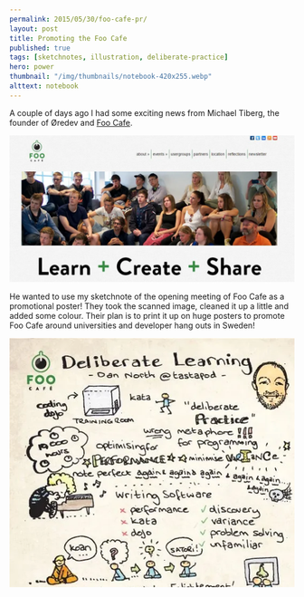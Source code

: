 ```yaml
---
permalink: 2015/05/30/foo-cafe-pr/
layout: post
title: Promoting the Foo Cafe
published: true
tags: [sketchnotes, illustration, deliberate-practice]
hero: power
thumbnail: "/img/thumbnails/notebook-420x255.webp"
alttext: notebook
---
```


A couple of days ago I had some exciting news from Michael Tiberg, the founder of Øredev and
<a href="http://www.foocafe.org">Foo Cafe</a>.

<img src="/img/posts/foo-cafe-pr/foo-cafe-site.webp" class="u-max-full-width" alt="Foo Cafe" />

He wanted to use my sketchnote of the opening meeting of Foo Cafe as a promotional poster! They
took the scanned image, cleaned it up a little and added some colour. Their plan is to print it
up on huge posters to promote Foo Cafe around universities and developer hang outs in Sweden!

![Foo Cafe](/img/posts/foo-cafe-pr/foo-cafe-tiberg-colour.webp)
